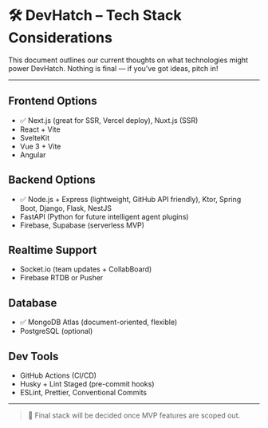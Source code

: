 # 🛠 DevHatch – Tech Stack Considerations

This document outlines our current thoughts on what technologies might power DevHatch. Nothing is final — if you’ve got ideas, pitch in!

---

## Frontend Options
- ✅ Next.js (great for SSR, Vercel deploy), Nuxt.js (SSR)
- React + Vite
- SvelteKit
- Vue 3 + Vite
- Angular

## Backend Options
- ✅ Node.js + Express (lightweight, GitHub API friendly), Ktor, Spring Boot, Django, Flask, NestJS
- FastAPI (Python for future intelligent agent plugins)
- Firebase, Supabase (serverless MVP)

## Realtime Support
- Socket.io (team updates + CollabBoard)
- Firebase RTDB or Pusher

## Database
- ✅ MongoDB Atlas (document-oriented, flexible)
- PostgreSQL (optional)

## Dev Tools
- GitHub Actions (CI/CD)
- Husky + Lint Staged (pre-commit hooks)
- ESLint, Prettier, Conventional Commits

---

> 🚧 Final stack will be decided once MVP features are scoped out.
